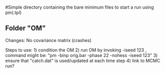 #Simple directory containing the bare minimum files to start a run using pm(.tpl)

## Folder "OM"

Changes:
  No covariance matrix (crashes)

Steps to use:
    1) condition the OM
    2) run OM by invoking -iseed 123 , command might be: "pm -binp orig.bar -phase 22 -nohess -iseed 123"
    3) ensure that "catch.dat" is used/updated at each time step
    4) link to MCMC run?




